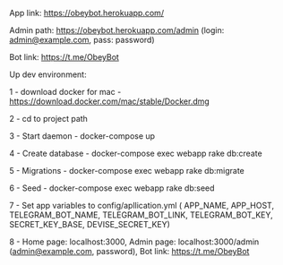 App link: https://obeybot.herokuapp.com/

Admin path: https://obeybot.herokuapp.com/admin (login: admin@example.com, pass: password)

Bot link: https://t.me/ObeyBot

Up dev environment:

1  - download docker for mac - https://download.docker.com/mac/stable/Docker.dmg

2 - cd to project path

3 - Start daemon - docker-compose up

4 - Create database - docker-compose exec webapp rake db:create

5 - Migrations - docker-compose exec webapp rake db:migrate

6 - Seed - docker-compose exec webapp rake db:seed

7 - Set app variables to config/apllication.yml ( APP_NAME, APP_HOST, TELEGRAM_BOT_NAME, TELEGRAM_BOT_LINK, TELEGRAM_BOT_KEY, SECRET_KEY_BASE, DEVISE_SECRET_KEY)

8 - Home page: localhost:3000, Admin page: localhost:3000/admin (admin@example.com, password), Bot link: https://t.me/ObeyBot
